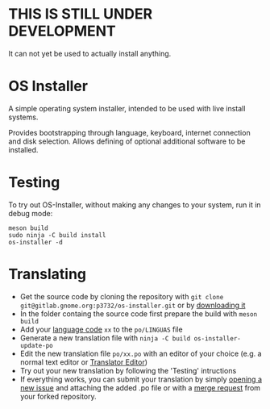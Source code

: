 # THIS IS STILL UNDER DEVELOPMENT
It can not yet be used to actually install anything.

# OS Installer
A simple operating system installer, intended to be used with live install systems.

Provides bootstrapping through language, keyboard, internet connection and disk selection.
Allows defining of optional additional software to be installed.

# Testing
To try out OS-Installer, without making any changes to your system, run it in debug mode:

```
meson build
sudo ninja -C build install
os-installer -d
```

# Translating
* Get the source code by cloning the repository with `git clone git@gitlab.gnome.org:p3732/os-installer.git` or by [downloading it](https://gitlab.gnome.org/p3732/os-installer/-/archive/master/os-installer-master.zip)
* In the folder containg the source code first prepare the build with `meson build`
* Add your [language code](https://en.wikipedia.org/wiki/List_of_ISO_639-1_codes) `xx` to the `po/LINGUAS` file
* Generate a new translation file with `ninja -C build os-installer-update-po`
* Edit the new translation file `po/xx.po` with an editor of your choice (e.g. a normal text editor or [Translator Editor](https://gitlab.gnome.org/GNOME/gtranslator/))
* Try out your new translation by following the 'Testing' intructions
* If everything works, you can submit your translation by simply [opening a new issue](https://gitlab.gnome.org/p3732/os-installer/-/issues/new) and attaching the added .po file or with a [merge request](https://mattstauffer.com/blog/how-to-contribute-to-an-open-source-github-project-using-your-own-fork/) from your forked repository.
